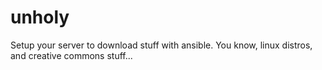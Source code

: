 unholy
======

Setup your server to download stuff with ansible. You know, linux distros, and creative commons stuff...
